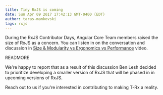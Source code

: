 ```yaml
---
title: Tiny RxJS is coming
date: Sun Apr 09 2017 17:42:13 GMT-0400 (EDT)
author: taras-mankovski
tags: rxjs
---
```

During the RxJS Contributor Days, Angular Core Team members raised the size of RxJS as a concern. You can listen in on the conversation and discussion in [Size & Modularity vs Ergonomics vs Performance](https://www.youtube.com/watch?v=2elgbSierX0) video. 

READMORE

We're happy to report that as a result of this discussion Ben Lesh decided to prioritize developing a smaller version of RxJS that will be phased in in upcoming versions of RxJS.

Reach out to us if you're interested in contributing to making T-Rx a reality.